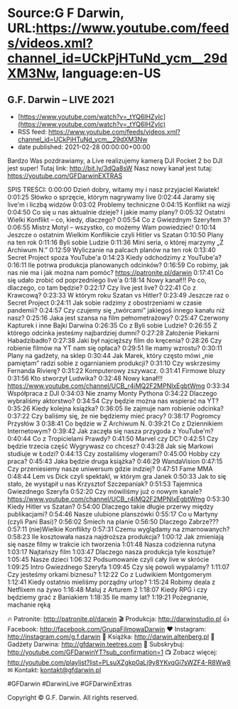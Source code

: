 # Source:G F Darwin, URL:https://www.youtube.com/feeds/videos.xml?channel_id=UCkPjHTuNd_ycm__29dXM3Nw, language:en-US

## G.F. Darwin – LIVE 2021
 - [https://www.youtube.com/watch?v=_tYQ6IHZyIc](https://www.youtube.com/watch?v=_tYQ6IHZyIc)
 - RSS feed: https://www.youtube.com/feeds/videos.xml?channel_id=UCkPjHTuNd_ycm__29dXM3Nw
 - date published: 2021-02-28 00:00:00+00:00

Bardzo Was pozdrawiamy, a Live realizujemy kamerą DJI Pocket 2 bo DJI jest super!
Tutaj link: http://bit.ly/3dQa8sW
Nasz nowy kanał jest tutaj: https://youtube.com/GFDarwinEXTRAS

SPIS TREŚCI:
0:00:00 Dzień dobry, witamy my i nasz przyjaciel Kwiatek!
0:01:25 Słówko o sprzęcie, którym nagrywamy live
0:02:44 Jaramy się live'm i liczbą widzów
0:03:02 Problemy techniczne
0:04:15 Konflikt na wizji
0:04:50 Co się u nas aktualnie dzieje? I jakie mamy plany?
0:05:32 Ostatni Wielki Konflikt – co, kiedy, dlaczego?
0:05:54 Co z Gwiezdnym Szeryfem 3?
0:06:55 Mistrz Motyl – wszystko, co możemy Wam powiedzieć!
0:10:14 Jeszcze o ostatnim Wielkim Konflikcie czyli Hitler vs Szatan
0:10:50 Plany na ten rok
0:11:16 Byli sobie Ludzie
0:11:36 Mini seria, o której marzymy „Z Archiwum N.” 
0:12:59 Wyliczanie na palcach  planów na ten rok
0:13:40 Secret Project spoza YouTube'a
0:14:23 Kiedy odchodzimy z YouTube'a?
0:16:11 Ile potrwa produkcja planowanych odcinków?
0:16:59 Co robimy, jak nas nie ma i jak można nam pomóc? https://patronite.pl/darwin
0:17:41 Co się udało zrobić od poprzedniego live'a
0:18:14 Nowy kanał!!! Po co, dlaczego, co tam będzie?
0:22:17 Czy live jest live?
0:22:41 Co z Krawcową?
0:23:33 W którym roku Szatan vs Hitler?
0:23:49 Jeszcze raz o Secret Project
0:24:11 Jak sobie radzimy z obostrzeniami w czasie pandemii?
0:24:57 Czy czujemy się „twórcami” jakiegoś innego kanału niż nasz?
0:25:16 Jaka jest szansa na film pełnometrażowy?
0:25:47 Czerwony Kapturek i inne Bajki Darwina
0:26:35 Co z Byli sobie Ludzie?
0:26:55 Z którego odcinka jesteśmy najbardziej dumni?
0:27:28 Założenie Piekarni Habadzibadło?
0:27:38 Jaki był najcięższy film do kręcenia?
0:28:26 Czy robienie filmów na YT nam się opłaca?
0:29:51 Ile mamy wzrostu?
0:30:11 Plany na gadżety, na sklep
0:30:44 Jak Marek, który często mówi „nie pamiętam” radzi sobie z ogarnianiem produkcji?
0:31:10 Czy wskrzesimy Fernanda Rivierę?
0:31:22  Komputerowy zszywacz.
0:31:41 Firmowe bluzy
0:31:56 Kto stworzył Ludwika?
0:32:48 Nowy kanał!!!  https://www.youtube.com/channel/UCB_r4iMQ2F2MPNIxEgbtWmg 
0:33:34 Współpraca z DJI
0:34:03 Nie znamy Monty Pythona
0:34:22 Dlaczego wybraliśmy aktorstwo?
0:34:54 Czy będzie można nas wspierać na YT?
0:35:26 Kiedy kolejna książka?
0:36:05 Ile zajmuje nam robienie odcinka?
0:37:22 Czy baliśmy się, że nie będziemy mieć pracy?
0:38:17 Pogromcy Przysłów 3
0:38:41 Co będzie w Z Archiwum N.
0:39:21 Co z Dziennikiem Internetowym?
0:39:42 Jak zaczęła się nasza przygoda z YouTube'm?
0:40:44 Co z Tropicielami Prawdy?
0:41:50 Marvel czy DC?
0:42:51 Czy będzie trzecia część Wygrywasz co chcesz?
0:43:28 Jak się Markowi studiuje w Łodzi?
0:44:13 Czy zostaliśmy vlogerami?
0:45:00 Hobby czy praca?
0:45:43 Jaka będzie druga książka?
0:46:29 WandaVision
0:47:15 Czy przeniesiemy nasze uniwersum gdzie indziej?
0:47:51 Fame MMA
0:48:44 Lem vs Dick czyli spektakl, w którym gra Janek
0:50:33 Jak to się stało, że wystąpił u nas Krzysztof Szczepaniak?
0:51:53 Tajemnica Gwiezdnego Szeryfa
0:52:20 Czy mówiliśmy już o nowym kanale?   https://www.youtube.com/channel/UCB_r4iMQ2F2MPNIxEgbtWmg 
0:53:30 Kiedy Hitler vs Szatan?
0:54:00 Dlaczego takie długie przerwy między publikacjami?
0:54:46 Nasze ulubione planszówki
0:55:17 Co u Martyny (czyli Pani Basi)?
0:56:02 Śmiech na planie
0:56:50 Dlaczego Zabrze???
0:57:11 (nie)Wielkie Konflikty
0:57:31 Czemu wyglądamy na zmarnowanych?
0:58:23 Ile kosztowała nasza najdroższa produkcja?
1:00:12 Jak zmieniają się nasze filmy w trakcie ich tworzenia
1:01:48 Nasza codzienna rutyna 
1:03:17 Najtańszy film
1:03:47 Dlaczego nasza produkcja tyle kosztuje?
1:05:45 Nasze dzieci
1:06:32 Podsumowanie czyli cały live  w skrócie
1:09:25 Intro Gwiezdnego Szeryfa
1:09:45 Czy się powoli wypalamy?
1:11:07 Czy jesteśmy orkami biznesu?
1:12:22 Co z Ludwikiem Montgomerym
1:12:41 Kiedy ostatnio mieliśmy porządny urlop?
1:15:24 Robimy deala z Netflixem na żywo
1:16:48 Maluj z Arturem 2
1:18:07 Kiedy RPG i czy będziemy grać z Baniakiem
1:18:35 Ile mamy lat?
1:19:21 Pożegnanie, machanie ręką

🔥 Patronite: http://patronite.pl/darwin
🎬 Produkcja: http://darwinstudio.pl
👍 Facebook: http://facebook.com/GrupaFilmowaDarwin
❤ Instagram: http://instagram.com/g.f.darwin
📖 Książka: http://darwin.altenberg.pl
🛒 Gadżety Darwina: http://gfdarwin.teetres.com
🔔 Subskrybuj: http://youtube.com/GFDarwinYT?sub_confirmation=1
📺 Zobacz więcej: http://youtube.com/playlist?list=PLsuXZgkp0aLj9y8YKvqGi7sWZF4-R8Ww8
✉︎ Kontakt: kontakt@gfdarwin.pl

#GFDarwin #DarwinLive #GFDarwinExtras

Copyright © G.F. Darwin. All rights reserved.

